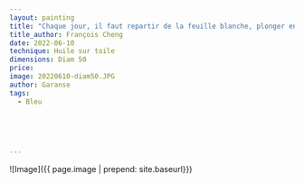 ```yaml
---
layout: painting
title: "Chaque jour, il faut repartir de la feuille blanche, plonger en soi, se mettre en quête de vérité et de beauté..." 
title_author: François Cheng   
date: 2022-06-10
technique: Huile sur toile
dimensions: Diam 50
price: 
image: 20220610-diam50.JPG
author: Garanse
tags:
  - Bleu
  
 
  
  
  
---
```

![Image]({{ page.image | prepend: site.baseurl}})

